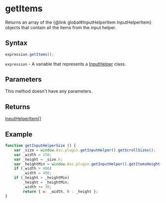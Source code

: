 # getItems

Returns an array of the &#123;@link global#InputHelperItem InputHelperItem&#125; objects that contain all the items from the input helper.

## Syntax

```javascript
expression.getItems();
```

`expression` - A variable that represents a [InputHelper](../InputHelper.md) class.

## Parameters

This method doesn't have any parameters.

## Returns

[InputHelperItem[]](../../Enumeration/InputHelperItem.md)

## Example

```javascript
function getInputHelperSize () {
    var _size = window.Asc.plugin.getInputHelper().getScrollSizes();
    var _width = 150;
    var _height = _size.h;
    var _heightMin = window.Asc.plugin.getInputHelper().getItemsHeight(Math.min(5, window.Asc.plugin.getInputHelper().getItems().length));
    if (_width > 400)
        _width = 400;
    if (_height > _heightMin)
        _height = _heightMin;
        _width += 30;
        return { w: _width, h : _height };
}
```
